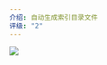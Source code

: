 ```yaml
---
介绍: 自动生成索引目录文件
评级: "2"
---
```

![](https://qhdtc.oss-cn-chengdu.aliyuncs.com/obsidian/20240218134028.png)
